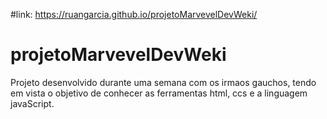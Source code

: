 #link: https://ruangarcia.github.io/projetoMarvevelDevWeki/


# projetoMarvevelDevWeki
Projeto desenvolvido durante uma semana com os irmaos gauchos, tendo em vista o objetivo de conhecer as ferramentas html, ccs e a linguagem javaScript.
